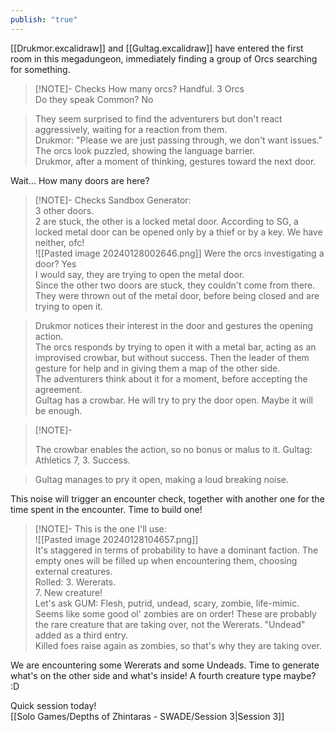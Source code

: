 ```yaml
---
publish: "true"
---
```


[[Drukmor.excalidraw]] and [[Gultag.excalidraw]] have entered the first room in this megadungeon, immediately finding a group of Orcs searching for something.
> [!NOTE]- Checks
> How many orcs? Handful. 3 Orcs  
> Do they speak Common? No

> They seem surprised to find the adventurers but don't react aggressively, waiting for a reaction from them.  
> Drukmor: "Please we are just passing through, we don't want issues."  
> The orcs look puzzled, showing the language barrier.  
> Drukmor, after a moment of thinking, gestures toward the next door.

Wait... How many doors are here?  
> [!NOTE]- Checks
> Sandbox Generator:  
> 3 other doors.  
> 2 are stuck, the other is a locked metal door. According to SG, a locked metal door can be opened only by a thief or by a key. We have neither, ofc!  
> ![[Pasted image 20240128002646.png]]
> Were the orcs investigating a door? Yes  
> I would say, they are trying to open the metal door.  
> Since the other two doors are stuck, they couldn't come from there. They were thrown out of the metal door, before being closed and are trying to open it.

> Drukmor notices their interest in the door and gestures the opening action.  
> The orcs responds by trying to open it with a metal bar, acting as an improvised crowbar, but without success. Then the leader of them gesture for help and in giving them a map of the other side.  
> The adventurers think about it for a moment, before accepting the agreement.  
> Gultag has a crowbar. He will try to pry the door open. Maybe it will be enough.

> [!NOTE]-
> 
> The crowbar enables the action, so no bonus or malus to it.
> Gultag: Athletics 7, 3. Success.

> Gultag manages to pry it open, making a loud breaking noise.

This noise will trigger an encounter check, together with another one for the time spent in the encounter. Time to build one!

> [!NOTE]-
> This is the one I'll use:  
> ![[Pasted image 20240128104657.png]]  
> It's staggered in terms of probability to have a dominant faction. The empty ones will be filled up when encountering them, choosing external creatures.  
> Rolled:
> 3. Wererats.  
> 7. New creature!  
> Let's ask GUM: Flesh, putrid, undead, scary, zombie, life-mimic.  
> Seems like some good ol' zombies are on order! These are probably the rare creature that are taking over, not the Wererats. "Undead" added as a third entry.  
> Killed foes raise again as zombies, so that's why they are taking over.

We are encountering some Wererats and some Undeads. 
Time to generate what's on the other side and what's inside! A fourth creature type maybe? :D

Quick session today!  
[[Solo Games/Depths of Zhintaras - SWADE/Session 3|Session 3]]